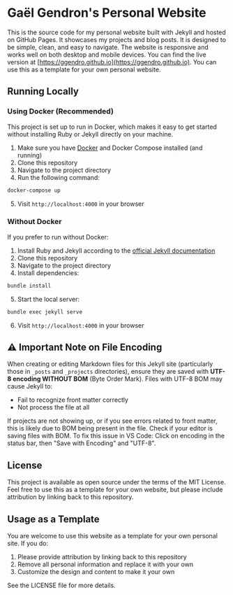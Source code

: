 # Gaël Gendron's Personal Website

This is the source code for my personal website built with Jekyll and hosted on GitHub Pages. It showcases my projects and blog posts. It is designed to be simple, clean, and easy to navigate. The website is responsive and works well on both desktop and mobile devices. You can find the live version at [https://ggendro.github.io](https://ggendro.github.io). You can use this as a template for your own personal website.

## Running Locally

### Using Docker (Recommended)

This project is set up to run in Docker, which makes it easy to get started without installing Ruby or Jekyll directly on your machine.

1. Make sure you have [Docker](https://www.docker.com/get-started) and Docker Compose installed (and running)
2. Clone this repository
3. Navigate to the project directory
4. Run the following command:

```bash
docker-compose up
```

5. Visit `http://localhost:4000` in your browser

### Without Docker

If you prefer to run without Docker:

1. Install Ruby and Jekyll according to the [official Jekyll documentation](https://jekyllrb.com/docs/installation/)
2. Clone this repository
3. Navigate to the project directory
4. Install dependencies:

```bash
bundle install
```

5. Start the local server:

```bash
bundle exec jekyll serve
```

6. Visit `http://localhost:4000` in your browser

## :warning: Important Note on File Encoding

When creating or editing Markdown files for this Jekyll site (particularly those in `_posts` and `_projects` directories), ensure they are saved with **UTF-8 encoding WITHOUT BOM** (Byte Order Mark). Files with UTF-8 BOM may cause Jekyll to:

- Fail to recognize front matter correctly
- Not process the file at all

If projects are not showing up, or if you see errors related to front matter, this is likely due to BOM being present in the file. Check if your editor is saving files with BOM. To fix this issue in VS Code: Click on encoding in the status bar, then "Save with Encoding" and "UTF-8".

## License

This project is available as open source under the terms of the MIT License. Feel free to use this as a template for your own website, but please include attribution by linking back to this repository.

## Usage as a Template

You are welcome to use this website as a template for your own personal site. If you do:

1. Please provide attribution by linking back to this repository
2. Remove all personal information and replace it with your own
3. Customize the design and content to make it your own

See the LICENSE file for more details.